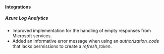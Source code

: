 
#### Integrations
##### Azure Log Analytics
- Improved implementation for the handling of empty responses from Microsoft services.
- Added an informative error message when using an *authorization_code* that lacks permissions to create a *refresh_token*. 
